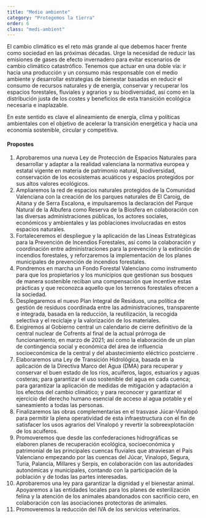 ```yaml
---
title: "Medio ambiente"
category: "Protegemos la tierra"
order: 6
class: "medi-ambient"
---
```


<div class="programa-intro">

El cambio climático es el reto más grande al que debemos hacer frente como sociedad en las próximas décadas. Urge la necesidad de reducir las emisiones de gases de efecto invernadero para evitar escenarios de cambio climático catastrófico. Tenemos que actuar en una doble vía: ir hacia una producción y un consumo más responsable con el medio ambiente y desarrollar estrategias de bienestar basadas en reducir el consumo de recursos naturales y de energía, conservar y recuperar los espacios forestales, fluviales y agrarios y su biodiversidad, así como en la distribución justa de los costes y beneficios de esta transición ecológica necesaria e inaplazable.		

En este sentido es clave el alineamiento de energía, clima y políticas ambientales con el objetivo de acelerar la transición energética y hacia una economía sostenible, circular y competitiva.

</div>

<div class="programa-box">

#### Propostes

1.	Aprobaremos una nueva Ley de Protección de Espacios Naturales para desarrollar y adaptar a la realidad valenciana la normativa europea y estatal vigente en materia de patrimonio natural, biodiversidad, conservación de los ecosistemas acuáticos y espacios protegidos por sus altos valores ecológicos.
2.	Ampliaremos la red de espacios naturales protegidos de la Comunidad Valenciana con la creación de los parques naturales de El Caroig, de Aitana y de Serra Escalona, e impulsaremos la declaración del Parque Natural de la Albufera como Reserva de la Biosfera en colaboración con las diversas administraciones públicas, los actores sociales, económicos y ambientales y las poblaciones involucradas en estos espacios naturales.	
3.	Fortaleceremos el despliegue y la aplicación de las Líneas Estratégicas para la Prevención de Incendios Forestales, así como la colaboración y coordinación entre administraciones para la prevención y la extinción de incendios forestales, y reforzaremos la implementación de los planes municipales de prevención de incendios forestales.	
4.	Pondremos en marcha un Fondo Forestal Valenciano como instrumento para que los propietarios y los municipios que gestionan sus bosques de manera sostenible reciban una compensación que incentive estas prácticas y que reconozca aquello que los terrenos forestales ofrecen a la sociedad.
5.	Desplegaremos el nuevo Plan Integral de Residuos, una política de gestión de residuos coordinada entre las administraciones, transparente e integrada, basada en la reducción, la reutilización, la recogida selectiva y el reciclaje y la valorización de los materiales.	
6.	Exigiremos al Gobierno central un calendario de cierre definitivo de la central nuclear de Cofrents al final de la actual prórroga de funcionamiento, en marzo de 2021; así como la elaboración de un plan de contingencia social y económica del área de influencia socioeconómica de la central y del abastecimiento eléctrico postcierre	.
7.	Elaboraremos una Ley de Transición Hidrológica, basada en la aplicación de la Directiva Marco del Agua (DMA) para recuperar y conservar el buen estado de los ríos, acuíferos, lagos, estuarios y aguas costeras; para garantizar el uso sostenible del agua en cada cuenca; para garantizar la aplicación de medidas de mitigación y adaptación a los efectos del cambio climático; y para reconocer y garantizar el ejercicio del derecho humano esencial de acceso al agua potable y el saneamiento a todas las personas.
8.	Finalizaremos las obras complementarias en el trasvase Júcar-Vinalopó para permitir la plena operatividad de esta infraestructura con el fin de satisfacer los usos agrarios del Vinalopó y revertir la sobreexplotación de los acuíferos.	
9.	Promoveremos que desde las confederaciones hidrográficas se elaboren planes de recuperación ecológica, socioeconómica y patrimonial de las principales cuencas fluviales que atraviesan el País Valenciano empezando por las cuencas del Júcar, Vinalopó, Segura, Turia, Palancia, Millares y Serpis, en colaboración con las autoridades autonómicas y municipales, contando con la participación de la población y de todas las partes interesadas.
10.	Aprobaremos una ley para garantizar la dignidad y el bienestar animal. Apoyaremos a las entidades locales para los planes de esterilización felina y la atención de los animales abandonados con sacrificio cero, en colaboración con las asociaciones protectoras de animales.
11.	Promoveremos la reducción del IVA de los servicios veterinarios.

</div>